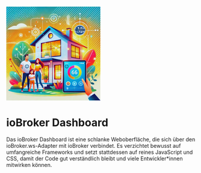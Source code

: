 ![ioBroker Dashboard](doc/img/ioBrokerDashboard.png)
# ioBroker Dashboard
Das ioBroker Dashboard ist eine schlanke Weboberfläche, die sich über den ioBroker.ws-Adapter mit ioBroker verbindet. Es verzichtet bewusst auf umfangreiche Frameworks und setzt stattdessen auf reines JavaScript und CSS, damit der Code gut verständlich bleibt und viele Entwickler*innen mitwirken können.
